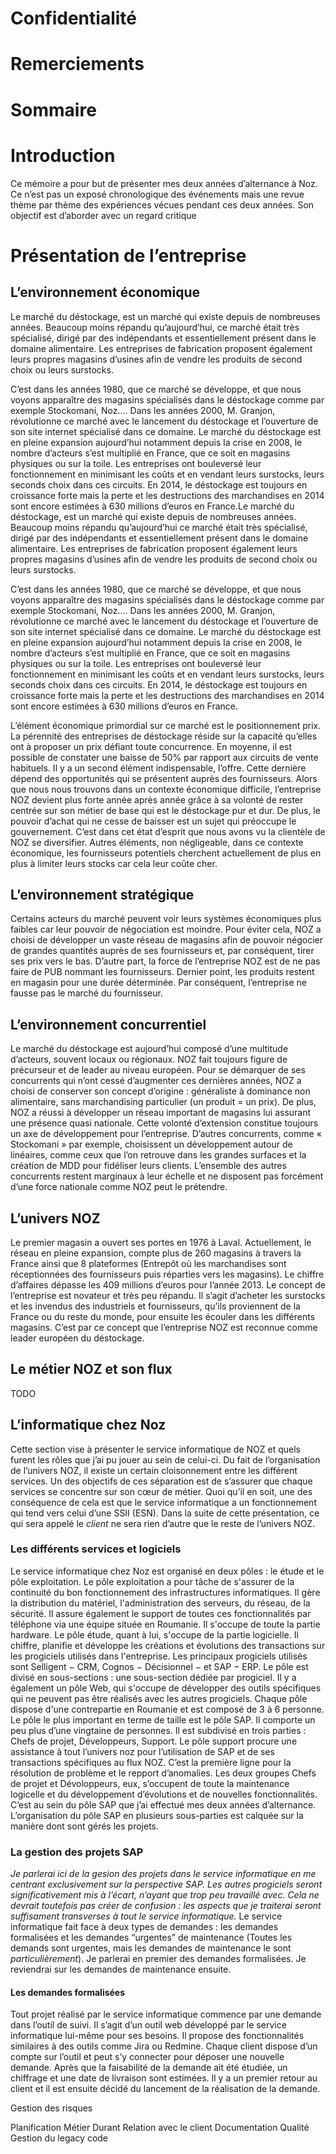 # Confidentialité

# Remerciements

# Sommaire

# Introduction
Ce mémoire a pour but de présenter mes deux années d’alternance à Noz. Ce n’est pas un exposé chronologique des événements mais une revue thème par thème des expériences vécues pendant ces deux années.
Son objectif est d’aborder avec un regard critique 

# Présentation de l’entreprise

## L’environnement économique
Le marché du déstockage, est un marché qui existe depuis de nombreuses années. Beaucoup moins répandu qu’aujourd’hui, ce marché était très spécialisé, dirigé par des indépendants et essentiellement présent dans le domaine alimentaire. Les entreprises de fabrication proposent également leurs propres magasins d’usines afin de vendre les produits de second choix ou leurs surstocks.

C’est dans les années 1980, que ce marché se développe, et que nous voyons apparaître des magasins spécialisés dans le déstockage comme par exemple Stockomani, Noz.... Dans les années 2000, M. Granjon, révolutionne ce marché avec le lancement du déstockage et l’ouverture de son site internet spécialisé dans ce domaine. Le marché du déstockage est en pleine expansion aujourd’hui notamment depuis la crise en 2008, le nombre d’acteurs s’est multiplié en France, que ce soit en magasins physiques ou sur
la toile. Les entreprises ont bouleversé leur fonctionnement en minimisant les coûts et en vendant leurs surstocks, leurs seconds choix dans ces circuits. En 2014, le déstockage est toujours en croissance forte mais la perte et les destructions des marchandises en 2014 sont encore estimées à 630 millions d’euros en France.Le marché du déstockage, est un marché qui existe depuis de nombreuses années. Beaucoup moins répandu qu’aujourd’hui ce marché était très spécialisé, dirigé par des indépendants et essentiellement présent dans le domaine alimentaire. Les entreprises de fabrication proposent également leurs propres magasins d’usines afin de vendre les produits de second choix ou leurs surstocks.

C’est dans les années 1980, que ce marché se développe, et que nous voyons apparaître des magasins spécialisés dans le déstockage comme par exemple Stockomani, Noz.... Dans les années 2000, M. Granjon, révolutionne ce marché avec le lancement du déstockage et l’ouverture de son site internet spécialisé dans ce domaine.
Le marché du déstockage est en pleine expansion aujourd’hui notamment depuis la crise en 2008, le nombre d’acteurs s’est multiplié en France, que ce soit en magasins physiques ou sur la toile. Les entreprises ont bouleversé leur fonctionnement en minimisant les coûts et en vendant leurs surstocks, leurs seconds choix dans ces circuits. En 2014, le déstockage est toujours en croissance forte mais la perte et les destructions des marchandises en 2014 sont encore estimées à 630 millions d’euros en France.

L’élément économique primordial sur ce marché est le positionnement prix. La pérennité des entreprises de déstockage réside sur la capacité qu’elles ont à proposer un prix défiant toute concurrence. En moyenne, il est possible de constater une baisse de 50% par rapport aux circuits de vente habituels. Il y a un second élément indispensable, l’offre. Cette dernière dépend des opportunités qui se présentent auprès des fournisseurs.
Alors que nous nous trouvons dans un contexte économique difficile, l’entreprise NOZ devient plus forte année après année grâce à sa volonté de rester centrée sur son métier de base qui est le déstockage pur et dur. De plus, le pouvoir d’achat qui ne cesse de baisser est un sujet qui préoccupe le gouvernement. C’est dans cet état d’esprit que nous avons vu la clientèle de NOZ se diversifier. 
Autres éléments, non négligeable, dans ce contexte économique, les fournisseurs potentiels cherchent actuellement de plus en plus à limiter leurs stocks car cela leur coûte cher.

## L’environnement stratégique
Certains acteurs du marché peuvent voir leurs systèmes économiques plus faibles car leur pouvoir de négociation est moindre. Pour éviter cela, NOZ a choisi de développer un vaste réseau de magasins afin de pouvoir négocier de grandes quantités auprès de ses fournisseurs et, par conséquent, tirer ses prix vers le bas.
D’autre part, la force de l’entreprise NOZ est de ne pas faire de PUB nommant les fournisseurs. Dernier point, les produits restent en magasin pour une durée déterminée. Par conséquent, l’entreprise ne fausse pas le marché du fournisseur.

## L’environnement concurrentiel
Le marché du déstockage est aujourd’hui composé d’une multitude d’acteurs, souvent locaux ou régionaux. NOZ fait toujours figure de précurseur et de leader au niveau européen.
Pour se démarquer de ses concurrents qui n’ont cessé d’augmenter ces dernières années, NOZ a choisi de conserver son concept d’origine : généraliste à dominance non alimentaire, sans marchandising particulier (un produit = un prix). De plus, NOZ a réussi à développer un réseau important de magasins lui assurant une présence quasi nationale. Cette volonté d’extension constitue toujours un axe de développement pour l’entreprise.
D’autres concurrents, comme « Stockomani » par exemple, choisissent un développement autour de linéaires, comme ceux que l’on retrouve dans les grandes surfaces et la création de MDD pour fidéliser leurs clients. L’ensemble des autres concurrents restent marginaux à leur échelle et ne disposent pas forcément d’une force nationale comme NOZ peut le prétendre.

## L’univers NOZ
Le premier magasin a ouvert ses portes en 1976 à Laval. Actuellement, le réseau en pleine expansion, compte plus de 260 magasins à travers la France ainsi que 8 plateformes (Entrepôt où les marchandises sont réceptionnées des fournisseurs puis réparties vers les magasins). Le chiffre d’affaires dépasse les 409 millions d’euros pour l’année 2013.
Le concept de l’entreprise est novateur et très peu répandu. Il s’agit d’acheter les surstocks et les invendus des industriels et fournisseurs, qu’ils proviennent de la France ou du reste du monde, pour ensuite les écouler dans les différents magasins. C’est par ce concept que l’entreprise NOZ est reconnue comme leader européen du déstockage.

## Le métier NOZ et son flux
TODO

## L’informatique chez Noz
Cette section vise à présenter le service informatique de NOZ et quels furent les rôles que j’ai pu jouer au sein de celui-ci. Du fait de l’organisation de l’univers NOZ, il existe un certain cloisonnement entre les différent services. Un des objectifs de ces séparation est de s’assurer que chaque services se concentre sur son cœur de métier. Quoi qu’il en soit, une des conséquence de cela est que le service informatique a un fonctionnement qui tend vers celui d’une SSII (ESN). Dans la suite de cette présentation, ce qui sera appelé le *client* ne sera rien d’autre que le reste de l’univers NOZ.

### Les différents services et logiciels
Le service informatique chez Noz est organisé en deux pôles : le étude et le pôle exploitation. Le pôle exploitation a pour tâche de s'assurer de la continuité du bon fonctionnement des infrastructures informatiques. Il gère la distribution du matériel, l'administration des serveurs, du réseau, de la sécurité. Il assure également le support de toutes ces fonctionnalités par téléphone via une équipe située en Roumanie. Il s'occupe de toute la partie hardware. Le pôle étude, quant à lui, s'occupe de la partie logicielle.
Il chiffre, planifie et développe les créations et évolutions des transactions sur les progiciels utilisés dans l'entreprise. Les principaux progiciels utilisés sont Selligent − CRM, Cognos − Décisionnel − et SAP − ERP. Le pôle est divisé en sous-sections : une sous-section dédiée par progiciel. Il y a également un pôle Web, qui s'occupe de développer des outils spécifiques qui ne peuvent pas être réalisés avec les autres progiciels. Chaque pôle dispose d'une contrepartie en Roumanie et est composé de 3 à 6 personne.
Le pôle le plus important en terme de taille est le pôle SAP. Il comporte un peu plus d’une vingtaine de personnes. Il est subdivisé en trois parties : Chefs de projet, Développeurs, Support. Le pôle support procure une assistance à tout l’univers noz pour l’utilisation de SAP et de ses transactions spécifiques au flux NOZ. C’est la première ligne pour la résolution de problème et le repport d’anomalies. Les deux groupes Chefs de projet et Dévoloppeurs, eux, s’occupent de toute la maintenance logicelle et du développement d’évolutions et de nouvelles fonctionnalités. C’est au sein du pôle SAP que j’ai effectué mes deux années d’alternance. L’organisation du pôle SAP en plusieurs sous-parties est calquée sur la manière dont sont gérés les projets.

### La gestion des projets SAP
*Je parlerai ici de la gesion des projets dans le service informatique en me centrant exclusivement sur la perspective SAP. Les autres progiciels seront significativement mis à l’écart, n’ayant que trop peu travaillé avec. Cela ne devrait toutefois pas créer de confusion : les aspects que je traiterai seront suffisament transverses à tout le service informatique.*
Le service informatique fait face à deux types de demandes : les demandes formalisées et les demandes “urgentes” de maintenance (Toutes les demands sont urgentes, mais les demandes de maintenance le sont *particulièrement*). Je parlerai en premier des demandes formalisées. Je reviendrai sur les demandes de maintenance ensuite.

#### Les demandes formalisées
Tout projet réalisé par le service informatique commence par une demande dans l’outil de suivi. Il s’agit d’un outil web développé par le service informatique lui-même pour ses besoins. Il propose des fonctionnalités similaires à des outils comme Jira ou Redmine. Chaque client dispose d’un compte sur l’outil et peut s’y connecter pour déposer une nouvelle demande. Après que la faisabilité de la demande ait été étudiée, un chiffrage et une date de livraison sont estimées. Il y a un premier retour au client et il est ensuite décidé du lancement de la réalisation de la demande.

Gestion des risques

Planification
Métier
Durant
Relation avec le client
Documentation
Qualité
Gestion du legacy code


